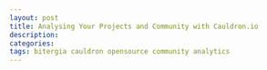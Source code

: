 ```yaml
---
layout: post
title: Analysing Your Projects and Community with Cauldron.io
description:
categories:
tags: bitergia cauldron opensource community analytics
---
```


[caldron]: https://cauldron.io/
